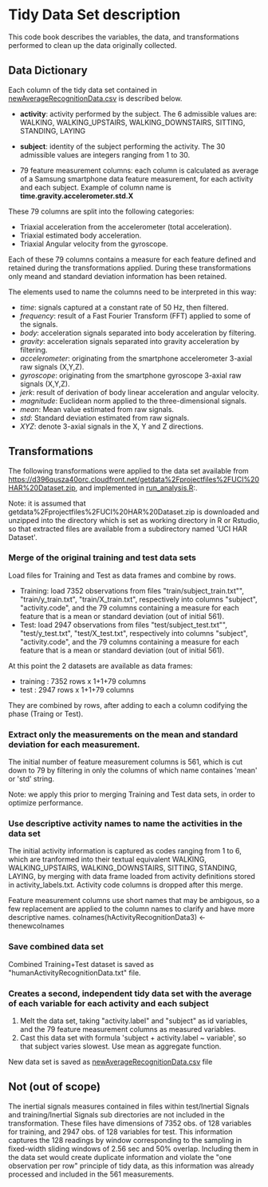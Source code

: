 # Tidy Data Set description

This code book describes the variables, the data, and transformations  performed to clean up the data originally collected.

## Data Dictionary

Each column of the tidy data set contained in [newAverageRecognitionData.csv](https://github.com/rljc/SamSungDataClean/blob/master/newAverageRecognitionData.csv) is described below.

- **activity**: activity performed by the subject. The 6 admissible values are:
WALKING, WALKING_UPSTAIRS, WALKING_DOWNSTAIRS, SITTING, STANDING, LAYING

- **subject**: identity of the subject performing the activity. The 30 admissible values are integers ranging from 1 to 30.

- 79 feature measurement columns: each column is calculated as average of a Samsung smartphone data feature measurement, for each activity and each subject. Example of column name is **time.gravity.accelerometer.std.X**

These 79 columns are split into the following categories:

- Triaxial acceleration from the accelerometer (total acceleration).
- Triaxial estimated body acceleration.
- Triaxial Angular velocity from the gyroscope. 

Each of these 79 columns contains a measure for each feature defined and retained during the transformations applied. During these transformations only meand and standard deviation information has been retained.

The elements used to name the columns need to be interpreted in this way:
- *time*: signals captured at a constant rate of 50 Hz, then filtered.
- *frequency*: result of a Fast Fourier Transform (FFT) applied to some of the signals.
- *body*: acceleration signals separated into body acceleration by filtering.
- *gravity*: acceleration signals separated into gravity acceleration by filtering.
- *accelerometer*: originating from the smartphone accelerometer 3-axial raw signals (X,Y,Z).
- *gyroscope*: originating from the smartphone gyroscope 3-axial raw signals (X,Y,Z).
- *jerk*: result of derivation of body linear acceleration and angular velocity.
- *magnitude*: Euclidean norm applied to the three-dimensional signals.
- *mean*: Mean value estimated from raw signals.
- *std*: Standard deviation estimated from raw signals.
- *XYZ*: denote 3-axial signals in the X, Y and Z directions.

## Transformations

The following transformations were applied to the data set available from https://d396qusza40orc.cloudfront.net/getdata%2Fprojectfiles%2FUCI%20HAR%20Dataset.zip, and implemented in  [run_analysis.R](https://github.com/rljc/SamSungDataClean/blob/master/run_analysis.R):.

Note: it is assumed that getdata%2Fprojectfiles%2FUCI%20HAR%20Dataset.zip is downloaded and unzipped into the directory which is set as working directory in R or Rstudio, so that extracted files are available from a subdirectory named 'UCI HAR Dataset'.

### Merge of the original training and test data sets

Load files for Training and Test as data frames and combine by rows.

- Training: load 7352 observations from files "train/subject_train.txt"", "train/y_train.txt", "train/X_train.txt", respectively into columns "subject", "activity.code", and the 79 columns 
containing a measure for each feature that is a mean or standard deviation (out of initial 561).
- Test: load 2947 observations from files "test/subject_test.txt"", "test/y_test.txt", "test/X_test.txt", respectively into columns "subject", "activity.code", and the 79 columns 
containing a measure for each feature that is a mean or standard deviation (out of initial 561).


At this point the 2 datasets are available as data frames:
- training :  7352 rows x 1+1+79 columns
- test     :  2947 rows x 1+1+79 columns

They are combined by rows, after adding to each a column codifying the phase (Traing or Test).

### Extract only the measurements on the mean and standard deviation for each measurement. 

The initial number of feature measurement columns is 561, which is cut down to 79 by filtering in only the columns of which name containes 'mean' or 'std' string.

Note: we apply this prior to merging Training and Test data sets, in order to optimize performance.

### Use descriptive activity names to name the activities in the data set

The initial activity information is captured as codes ranging from 1 to 6, which are tranformed into their textual equivalent WALKING, WALKING_UPSTAIRS, WALKING_DOWNSTAIRS, SITTING, STANDING, LAYING, by merging with data frame loaded from activity definitions stored in activity_labels.txt. Activity code columns is dropped after this merge.

Feature measurement columns use short names that may be ambigous, so a few replacement are applied to the column names to clarify and have more descriptive names.
colnames(hActivityRecognitionData3) <- thenewcolnames

### Save combined data set

Combined Training+Test dataset is saved as "humanActivityRecognitionData.txt" file.

### Creates a second, independent tidy data set with the average of each variable for each activity and each subject

1. Melt the data set, taking "activity.label" and "subject" as id variables, and the 79 feature measurement columns as  measured variables.
2. Cast this data set with formula 'subject + activity.label ~ variable', so that subject varies slowest. Use mean as aggregate function.

New data set is saved as [newAverageRecognitionData.csv](https://github.com/rljc/SamSungDataClean/blob/master/newAverageRecognitionData.csv) file

## Not (out of scope)

The inertial signals measures contained in files within test/Inertial Signals and training/Inertial Signals sub directories are not included in the transformation. These files have dimensions of 7352 obs. of 128 variables for training, and 2947 obs. of  128 variables for test. This information captures the 128 readings by window corresponding to the sampling in fixed-width sliding windows of 2.56 sec and 50% overlap. Including them in the data set would create duplicate information and violate the "one observation per row" principle of tidy data, as this information was already processed and included in the 561 measurements.
